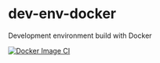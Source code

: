 # dev-env-docker
Development environment build with Docker

[![Docker Image CI](https://github.com/losalamosal/dev-env-docker/actions/workflows/docker-image.yml/badge.svg)](https://github.com/losalamosal/dev-env-docker/actions/workflows/docker-image.yml)
